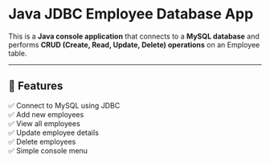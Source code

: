 # Java JDBC Employee Database App

This is a **Java console application** that connects to a **MySQL database** and performs **CRUD (Create, Read, Update, Delete) operations** on an Employee table.

---

## 🎯 Features

✅ Connect to MySQL using JDBC  
✅ Add new employees  
✅ View all employees  
✅ Update employee details  
✅ Delete employees  
✅ Simple console menu
